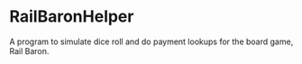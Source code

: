 RailBaronHelper
===============

A program to simulate dice roll and do payment lookups for the board game, Rail Baron.
